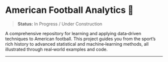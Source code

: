 # American Football Analytics 🏈

> **Status:** In Progress / Under Construction

A comprehensive repository for learning and applying data‐driven techniques to American football. This project guides you from the sport’s rich history to advanced statistical and machine‐learning methods, all illustrated through real‐world examples and code.

---

